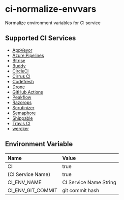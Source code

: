 # ci-normalize-envvars

Normalize environment variables for CI service

## Supported CI Services

* [AppVeyor](https://www.appveyor.com)
* [Azure Pipelines](https://azure.microsoft.com/ja-jp/services/devops/pipelines/)
* [Bitrise](https://www.bitrise.io)
* [Buddy](https://buddy.works)
* [CircleCI](https://circleci.com)
* [Cirrus CI](https://cirrus-ci.org/)
* [Codefresh](https://codefresh.io/)
* [Drone](https://cloud.drone.io/)
* [GitHub Actions](https://help.github.com/en/articles/about-github-actions)
* [Peakflow](https://www.peakflow.io/)
* [Razorops](https://razorops.com/)
* [Scrutinizer](https://scrutinizer-ci.com)
* [Semaphore](https://semaphoreci.com/product)
* [Shippable](http://shippable.com)
* [Travis CI](https://docs.travis-ci.com/)
* [wercker](http://www.wercker.com/)

## Environment Variable

|Name|Value|
|:--|:--|
|CI|true|
|(CI Service Name)|true|
|CI_ENV_NAME|CI Service Name String|
|CI_ENV_GIT_COMMIT|git commit hash|
